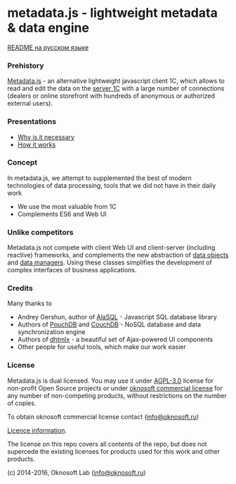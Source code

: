 # metadata.js - lightweight metadata & data engine

[README на русском языке](README.md)

### Prehistory
[Metadata.js](http://www.oknosoft.ru/metadata/) - an alternative lightweight javascript client 1C, which allows to read and edit the data on the [server 1C](http://v8.1c.ru/overview/Term_000000033.htm) with a large number of connections (dealers or online storefront with hundreds of anonymous or authorized external users).

### Presentations
- [Why is it necessary](http://www.oknosoft.ru/presentations/zd_what_for.html)
- [How it works](http://www.oknosoft.ru/presentations/zd_how.html)

### Concept
In metadata.js, we attempt to supplemented the best of modern technologies of data processing, tools that we did not have in their daily work
- We use the most valuable from 1C
- Complements ES6 and Web UI

### Unlike competitors
Metadata.js not compete with client Web UI and client-server (including reactive) frameworks, and complements the new abstraction of [data objects](http://www.oknosoft.ru/upzp/apidocs/classes/DataObj.html) and [data managers](http://www.oknosoft.ru/upzp/apidocs/classes/DataManager.html). Using these classes simplifies the development of complex interfaces of business applications.

### Credits
Many thanks to
- Andrey Gershun, author of [AlaSQL](https://github.com/agershun/alasql) - Javascript SQL database library
- Authors of [PouchDB](http://pouchdb.com/) and [CouchDB](http://couchdb.apache.org/) - NoSQL database and data synchronization engine
- Authors of [dhtmlx](http://dhtmlx.com/) - a beautiful set of Ajax-powered UI components
- Other people for useful tools, which make our work easier

### License

Metadata.js is dual licensed. You may use it under [AGPL-3.0](http://licenseit.ru/wiki/index.php/GNU_Affero_General_Public_License_version_3) license for non-profit Open Source projects or under [oknosoft commercial license](http://www.oknosoft.ru/programmi-oknosoft/metadata.html) for any number of non-competing products, without restrictions on the number of copies.

To obtain oknosoft commercial license contact (info@oknosoft.ru)

[Licence information](LICENSE.en.md).

The license on this repo covers all contents of the repo, but does not supercede the existing licenses for products used for this work and other products.

(c) 2014-2016, Oknosoft Lab (info@oknosoft.ru)
